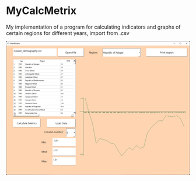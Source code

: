 # MyCalcMetrix

My implementation of a program for calculating indicators and graphs of certain regions for different years, import from .csv

<img align="center" src="assets/images/view.jpg">
